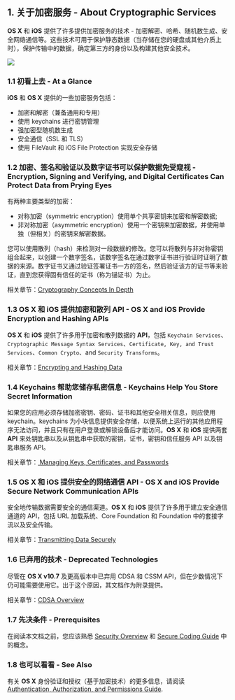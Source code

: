 ## 1. 关于加密服务 - About Cryptographic Services
**OS X** 和 **iOS** 提供了许多提供加密服务的技术 - 加密解密、哈希、随机数生成、安全网络通信等。这些技术可用于保护静态数据（当存储在您的硬盘或其他介质上时），保护传输中的数据，确定第三方的身份以及构建其他安全技术。

![](https://developer.apple.com/library/content/documentation/Security/Conceptual/cryptoservices/Art/CrytoServices-IntroArt-120412_2x.png)

### 1.1 初看上去 - At a Glance
**iOS** 和 **OS X** 提供的一些加密服务包括：

- 加密和解密（兼备通用和专用）
- 使用 keychains 进行密钥管理
- 强加密型随机数生成
- 安全通信（SSL 和 TLS）
- 使用 FileVault 和 iOS File Protection 实现安全存储

### 1.2 加密、签名和验证以及数字证书可以保护数据免受窥视 - Encryption, Signing and Verifying, and Digital Certificates Can Protect Data from Prying Eyes

有两种主要类型的加密： 

- 对称加密（symmetric encryption）使用单个共享密钥来加密和解密数据;
- 非对称加密（asymmetric encryption）使用一个密钥来加密数据，并使用单独（但相关）的密钥来解密数据。 

您可以使用散列（hash）来检测对一段数据的修改。您可以将散列与非对称密钥组合起来，以创建一个数字签名，该数字签名在通过数字证书进行验证时证明了数据的来源。数字证书又通过验证签署证书一方的签名，然后验证该方的证书等来验证，直到您获得固有信任的证书（称为锚证书）为止。

相关章节：[Cryptography Concepts In Depth](https://developer.apple.com/library/content/documentation/Security/Conceptual/cryptoservices/CryptographyConcepts/CryptographyConcepts.html#//apple_ref/doc/uid/TP40011172-CH8-SW1)

### 1.3 OS X 和 iOS 提供加密和散列 API - OS X and iOS Provide Encryption and Hashing APIs
**OS X** 和 **iOS** 提供了许多用于加密和散列数据的 **API**，包括 `Keychain Services`、`Cryptographic Message Syntax Services`、`Certificate, Key, and Trust Services`、`Common Crypto`、and `Security Transforms`。

相关章节：[Encrypting and Hashing Data](https://developer.apple.com/library/content/documentation/Security/Conceptual/cryptoservices/GeneralPurposeCrypto/GeneralPurposeCrypto.html#//apple_ref/doc/uid/TP40011172-CH9-SW1)

### 1.4 Keychains 帮助您储存私密信息 - Keychains Help You Store Secret Information
如果您的应用必须存储加密密钥、密码、证书和其他安全相关信息，则应使用 keychain。keychains 为小块信息提供安全存储，以便系统上运行的其他应用程序无法访问，并且只有在用户登录或解锁设备后才能访问。**OS X** 和 **iOS** 提供两套 **API** 来处钥匙串以及从钥匙串中获取的密钥，证书，密钥和信任服务 API 以及钥匙串服务 API。

相关章节：[ Managing Keys, Certificates, and Passwords](https://developer.apple.com/library/content/documentation/Security/Conceptual/cryptoservices/KeyManagementAPIs/KeyManagementAPIs.html#//apple_ref/doc/uid/TP40011172-CH11-SW1)

### 1.5 OS X 和 iOS 提供安全的网络通信 API - OS X and iOS Provide Secure Network Communication APIs
安全地传输数据需要安全的通信渠道。**OS X** 和 **iOS** 提供了许多用于建立安全通信通道的 API，包括 URL 加载系统、Core Foundation 和 Foundation 中的套接字流以及安全传输。

相关章节：[Transmitting Data Securely](https://developer.apple.com/library/content/documentation/Security/Conceptual/cryptoservices/SecureNetworkCommunicationAPIs/SecureNetworkCommunicationAPIs.html#//apple_ref/doc/uid/TP40011172-CH13-SW1)

### 1.6 已弃用的技术 - Deprecated Technologies
尽管在 **OS X v10.7** 及更高版本中已弃用 CDSA 和 CSSM API，但在少数情况下仍可能需要使用它。出于这个原因，其文档作为附录提供。

相关章节：[CDSA Overview](https://developer.apple.com/library/content/documentation/Security/Conceptual/cryptoservices/CDSA/CDSA.html#//apple_ref/doc/uid/TP40011172-CH4-SW1)

### 1.7 先决条件 - Prerequisites
在阅读本文档之前，您应该熟悉 [Security Overview](https://developer.apple.com/library/content/documentation/Security/Conceptual/Security_Overview/Introduction/Introduction.html#//apple_ref/doc/uid/TP30000976) 和 [Secure Coding Guide](https://developer.apple.com/library/content/documentation/Security/Conceptual/SecureCodingGuide/Introduction.html#//apple_ref/doc/uid/TP40002415) 中的概念。

### 1.8 也可以看看 - See Also
有关 **OS X** 身份验证和授权（基于加密技术）的更多信息，请阅读 [Authentication, Authorization, and Permissions Guide](https://developer.apple.com/library/content/documentation/Security/Conceptual/AuthenticationAndAuthorizationGuide/Introduction/Introduction.html#//apple_ref/doc/uid/TP40011200).
